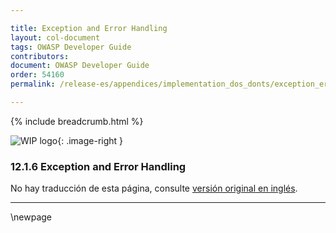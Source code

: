 ```yaml
---

title: Exception and Error Handling
layout: col-document
tags: OWASP Developer Guide
contributors:
document: OWASP Developer Guide
order: 54160
permalink: /release-es/appendices/implementation_dos_donts/exception_error_handling/

---
```


{% include breadcrumb.html %}

<style type="text/css">
.image-right {
  height: 180px;
  display: block;
  margin-left: auto;
  margin-right: auto;
  float: right;
}
</style>

![WIP logo](../../../assets/images/dg_wip.png "Work in progress"){: .image-right }

### 12.1.6 Exception and Error Handling

No hay traducción de esta página, consulte [versión original en inglés][release140106].

----

[release140106]: https://github.com/OWASP/www-project-developer-guide/blob/main/release/14-appendices/01-implementation-dos-donts/06-exception-error-handling.md


\newpage
